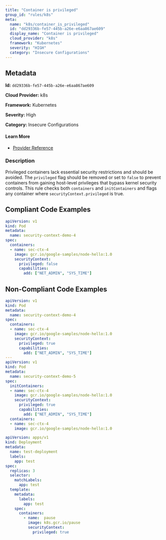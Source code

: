 ```yaml
---
title: "Container is privileged"
group_id: "rules/k8s"
meta:
  name: "k8s/container_is_privileged"
  id: "dd29336b-fe57-445b-a26e-e6aa867ae609"
  display_name: "Container is privileged"
  cloud_provider: "k8s"
  framework: "Kubernetes"
  severity: "HIGH"
  category: "Insecure Configurations"
---
```

## Metadata

**Id:** `dd29336b-fe57-445b-a26e-e6aa867ae609`

**Cloud Provider:** k8s

**Framework:** Kubernetes

**Severity:** High

**Category:** Insecure Configurations

#### Learn More

 - [Provider Reference](https://kubernetes.io/docs/concepts/workloads/pods/#privileged-mode-for-containers)

### Description

 Privileged containers lack essential security restrictions and should be avoided. The `privileged` flag should be removed or set to `false` to prevent containers from gaining host-level privileges that bypass kernel security controls. This rule checks both `containers` and `initContainers` and flags any container where `securityContext.privileged` is true.


## Compliant Code Examples
```yaml
apiVersion: v1
kind: Pod
metadata:
  name: security-context-demo-4
spec:
  containers:
  - name: sec-ctx-4
    image: gcr.io/google-samples/node-hello:1.0
    securityContext:
      privileged: false
      capabilities:
        add: ["NET_ADMIN", "SYS_TIME"]

```
## Non-Compliant Code Examples
```yaml
apiVersion: v1
kind: Pod
metadata:
  name: security-context-demo-4
spec:
  containers:
  - name: sec-ctx-4
    image: gcr.io/google-samples/node-hello:1.0
    securityContext:
      privileged: true
      capabilities:
        add: ["NET_ADMIN", "SYS_TIME"]
---
apiVersion: v1
kind: Pod
metadata:
  name: security-context-demo-5
spec:
  initContainers:
  - name: sec-ctx-4
    image: gcr.io/google-samples/node-hello:1.0
    securityContext:
      privileged: true
      capabilities:
        add: ["NET_ADMIN", "SYS_TIME"]
  containers:
  - name: sec-ctx-4
    image: gcr.io/google-samples/node-hello:1.0

```

```yaml
apiVersion: apps/v1
kind: Deployment
metadata:
  name: test-deployment
  labels:
    app: test
spec:
  replicas: 3
  selector:
    matchLabels:
      app: test
  template:
    metadata:
      labels:
        app: test
    spec:
      containers:
        - name:  pause
          image: k8s.gcr.io/pause
          securityContext:
            privileged: true

```